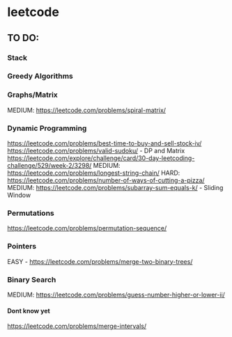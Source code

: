 # leetcode

## TO DO:

### Stack

### Greedy Algorithms

### Graphs/Matrix

MEDIUM: https://leetcode.com/problems/spiral-matrix/

### Dynamic Programming

https://leetcode.com/problems/best-time-to-buy-and-sell-stock-iv/
https://leetcode.com/problems/valid-sudoku/ - DP and Matrix
https://leetcode.com/explore/challenge/card/30-day-leetcoding-challenge/529/week-2/3298/
MEDIUM: https://leetcode.com/problems/longest-string-chain/
HARD: https://leetcode.com/problems/number-of-ways-of-cutting-a-pizza/
MEDIUM: https://leetcode.com/problems/subarray-sum-equals-k/ - Sliding Window

### Permutations

https://leetcode.com/problems/permutation-sequence/

### Pointers

EASY - https://leetcode.com/problems/merge-two-binary-trees/

### Binary Search

MEDIUM: https://leetcode.com/problems/guess-number-higher-or-lower-ii/

#### Dont know yet

https://leetcode.com/problems/merge-intervals/
